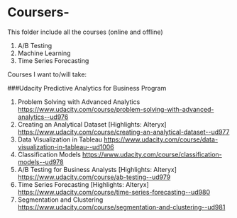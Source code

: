 # Coursers-
This folder include all the courses (online and offline) 

1. A/B Testing
2. Machine Learning 
3. Time Series Forecasting


Courses I want to/will take: 

###Udacity Predictive Analytics for Business Program 
1. Problem Solving with Advanced Analytics
https://www.udacity.com/course/problem-solving-with-advanced-analytics--ud976
2. Creating an Analytical Dataset [Highlights: Alteryx]
https://www.udacity.com/course/creating-an-analytical-dataset--ud977
3. Data Visualization in Tableau
https://www.udacity.com/course/data-visualization-in-tableau--ud1006
4. Classification Models
https://www.udacity.com/course/classification-models--ud978
5. A/B Testing for Business Analysts [Highlights: Alteryx]
https://www.udacity.com/course/ab-testing--ud979
6. Time Series Forecasting [Highlights: Alteryx]
https://www.udacity.com/course/time-series-forecasting--ud980
7. Segmentation and Clustering
https://www.udacity.com/course/segmentation-and-clustering--ud981

